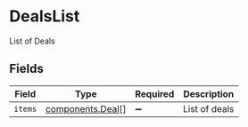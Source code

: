 # DealsList

List of Deals


## Fields

| Field                                            | Type                                             | Required                                         | Description                                      |
| ------------------------------------------------ | ------------------------------------------------ | ------------------------------------------------ | ------------------------------------------------ |
| `items`                                          | [components.Deal](../../models/shared/deal.md)[] | :heavy_minus_sign:                               | List of deals                                    |